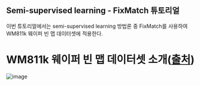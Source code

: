 ## Semi-supervised learning - FixMatch 튜토리얼

이번 튜토리얼에서는 semi-supervised learning 방법론 중 FixMatch를 사용하여 WM811k 웨이퍼 빈 맵 데이터셋에 적용한다.


# WM811k 웨이퍼 빈 맵 데이터셋 소개([출처](https://www.kaggle.com/datasets/qingyi/wm811k-wafer-map))
![image](https://user-images.githubusercontent.com/115562646/209643986-c41b9cef-500d-4402-a54c-c2103330720f.png)
